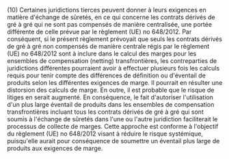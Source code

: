 (10) Certaines juridictions tierces peuvent donner à leurs exigences en matière d'échange de sûretés, en ce qui concerne les contrats dérivés de gré à gré qui ne sont pas compensés de manière centralisée, une portée différente de celle prévue par le règlement (UE) no 648/2012. Par conséquent, si le présent règlement prévoyait que seuls les contrats dérivés de gré à gré non compensés de manière centrale régis par le règlement (UE) no 648/2012 sont à inclure dans le calcul des marges pour les ensembles de compensation (netting) transfrontières, les contreparties de juridictions différentes pourraient avoir à effectuer plusieurs fois les calculs requis pour tenir compte des différences de définition ou d'éventail de produits selon les différentes exigences de marge. Il pourrait en résulter une distorsion des calculs de marge. En outre, il est probable que le risque de litiges en serait augmenté. En conséquence, le fait d'autoriser l'utilisation d'un plus large éventail de produits dans les ensembles de compensation transfrontières incluant tous les contrats dérivés de gré à gré qui sont soumis à l'échange de sûretés dans l'une ou l'autre juridiction faciliterait le processus de collecte de marges. Cette approche est conforme à l'objectif du règlement (UE) no 648/2012 visant à réduire le risque systémique, puisqu'elle aurait pour conséquence de soumettre un éventail plus large de produits aux exigences de marge.